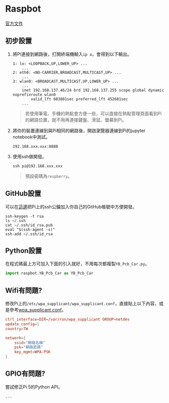 # Raspbot

[官方文件](https://www.yahboom.net/study/Raspbot)

## 初步設置

1. 將Pi連接到網路後，打開終端機輸入```ip a```，會得到以下輸出。
	```
	1: lo: <LOOPBACK,UP,LOWER_UP> ...
		...
	2: eth0: <NO-CARRIER,BROADCAST,MULTICAST,UP> ...
		...
	3: wlan0: <BROADCAST,MULTICAST,UP,LOWER_UP> ...
		...
		inet 192.168.137.46/24 brd 192.168.137.255 scope global dynamic noprefixroute wlan0
			valid_lft 603881sec preferred_lft 452681sec
		...
	```
	> 若使用筆電、手機的熱點會方便一些，可以直接在熱點管理頁面看到Pi的網路位置，就不用再連接鍵盤、滑鼠、螢幕到Pi。

2. 將你的裝置連線到與Pi相同的網路後，開啟瀏覽器連線到Pi的jupyter notebook中測試。
	```
	192.168.xxx.xxx:8888
	```

3. 使用ssh做開發。
	```shell
	ssh pi@192.168.xxx.xxx
	```
	> 預設密碼為```respberry```。

## GitHub設置

可以在[這邊](https://github.com/settings/ssh/new)把Pi上的ssh公鑰加入你自己的GitHub帳號中方便開發。
```shell
ssh-keygen -t rsa
ls ~/.ssh
cat ~/.ssh/id_rsa.pub
eval "$(ssh-agent -s)"
ssh-add ~/.ssh/id_rsa
```

## Python設置

在程式碼最上方可加入下面的引入就好，不用每次都複製```YB_Pcb_Car.py```。
```python
import raspbot.YB_Pcb_Car as YB_Pcb_Car
```

## Wifi有問題?

修改Pi上的```/etc/wpa_supplicant/wpa_supplicant.conf```，直接貼上以下內容，或是參考[wpa_supplicant.conf](https://w1.fi/cgit/hostap/plain/wpa_supplicant/wpa_supplicant.conf)。

```conf
ctrl_interface=DIR=/var/run/wpa_supplicant GROUP=netdev
update_config=1
country=TW

network={
	ssid="網路名稱"
	psk="網路密碼"
	key_mgmt=WPA-PSK
}
```

## GPIO有問題?

嘗試修正Pi 5的Python API。
```
...
```
